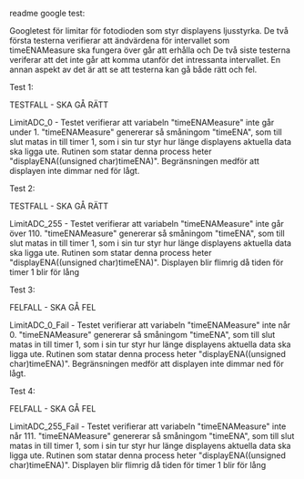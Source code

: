 readme google test:

Googletest för limitar för fotodioden som styr displayens ljusstyrka.
De två första testerna verifierar att ändvärdena för intervallet som timeENAMeasure ska fungera över går att erhålla och
De två siste testerna veriferar att det inte går att komma utanför det intressanta intervallet.
En annan aspekt av det är att se att testerna kan gå både rätt och fel.



Test 1:

TESTFALL - SKA GÅ RÄTT

LimitADC_0 - Testet verifierar att variabeln "timeENAMeasure" inte går under 1. "timeENAMeasure" genererar så småningom "timeENA", som till slut matas in till timer 1, som i sin tur styr hur länge displayens aktuella data ska ligga ute. Rutinen som statar denna process heter "displayENA((unsigned char)timeENA)". Begränsningen medför att displayen inte dimmar ned för lågt.



Test 2:

TESTFALL - SKA GÅ RÄTT

LimitADC_255 - Testet verifierar att variabeln "timeENAMeasure" inte går över 110. "timeENAMeasure" genererar så småningom "timeENA", som till slut matas in till timer 1, som i sin tur styr hur länge displayens aktuella data ska ligga ute. Rutinen som statar denna process heter "displayENA((unsigned char)timeENA)". Displayen blir flimrig då tiden för timer 1 blir för lång



Test 3:

FELFALL - SKA GÅ FEL

LimitADC_0_Fail - Testet verifierar att variabeln "timeENAMeasure" inte når 0. "timeENAMeasure" genererar så småningom "timeENA", som till slut matas in till timer 1, som i sin tur styr hur länge displayens aktuella data ska ligga ute. Rutinen som statar denna process heter "displayENA((unsigned char)timeENA)". Begränsningen medför att displayen inte dimmar ned för lågt.



Test 4:

FELFALL - SKA GÅ FEL

LimitADC_255_Fail - Testet verifierar att variabeln "timeENAMeasure" inte når 111. "timeENAMeasure" genererar så småningom "timeENA", som till slut matas in till timer 1, som i sin tur styr hur länge displayens aktuella data ska ligga ute. Rutinen som statar denna process heter "displayENA((unsigned char)timeENA)". Displayen blir flimrig då tiden för timer 1 blir för lång